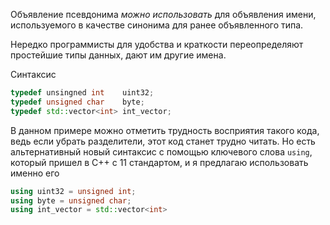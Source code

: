 Объявление псевдонима _можно использовать_ для объявления имени, используемого в качестве синонима для ранее объявленного типа.

Нередко программисты для удобства и краткости переопределяют простейшие типы данных, дают им другие имена.

Синтаксис
```c++
typedef unsingned int    uint32;  
typedef unsigned char    byte;
typedef std::vector<int> int_vector;
```
В данном примере можно отметить трудность восприятия такого кода, ведь если убрать разделители, этот код станет трудно читать. 
Но  есть альтернативный новый синтаксис с помощью ключевого слова `using`, который пришел в С++ с 11 стандартом, и я предлагаю использовать именно его
```c++
using uint32 = unsigned int;
using byte = unsigned char;
using int_vector = std::vector<int>


```